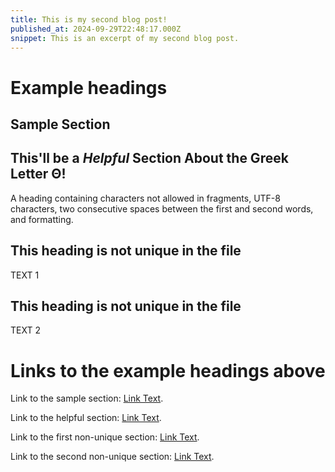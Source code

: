 ```yaml
---
title: This is my second blog post!
published_at: 2024-09-29T22:48:17.000Z
snippet: This is an excerpt of my second blog post.
---
```


# Example headings

## Sample Section

## This'll  be a _Helpful_ Section About the Greek Letter Θ!
A heading containing characters not allowed in fragments, UTF-8 characters, two 
consecutive spaces between the first and second words, and formatting.

## This heading is not unique in the file

TEXT 1

## This heading is not unique in the file

TEXT 2

# Links to the example headings above

Link to the sample section: [Link Text](#sample-section).

Link to the helpful section: [Link Text](#thisll--be-a-helpful-section-about-the-greek-letter-Θ).

Link to the first non-unique section: [Link Text](#this-heading-is-not-unique-in-the-file).

Link to the second non-unique section: [Link Text](#this-heading-is-not-unique-in-the-file-1).
